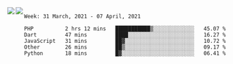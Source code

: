 <a href="https://github.com/anuraghazra/github-readme-stats">
  <img align="left" src="https://github-readme-stats.vercel.app/api?username=Tanesan&count_private=true&show_icons=true" />
</a>
<a href="https://github.com/anuraghazra/github-readme-stats">
  <img align="left" src="https://github-readme-stats.vercel.app/api/top-langs/?username=Tanesan" />
</a>

<!--START_SECTION:waka-->
```text
Week: 31 March, 2021 - 07 April, 2021

PHP          2 hrs 12 mins   ███████████▒░░░░░░░░░░░░░   45.07 % 
Dart         47 mins         ████░░░░░░░░░░░░░░░░░░░░░   16.27 % 
JavaScript   31 mins         ██▓░░░░░░░░░░░░░░░░░░░░░░   10.72 % 
Other        26 mins         ██▒░░░░░░░░░░░░░░░░░░░░░░   09.17 % 
Python       18 mins         █▓░░░░░░░░░░░░░░░░░░░░░░░   06.41 % 
```
<!--END_SECTION:waka-->
